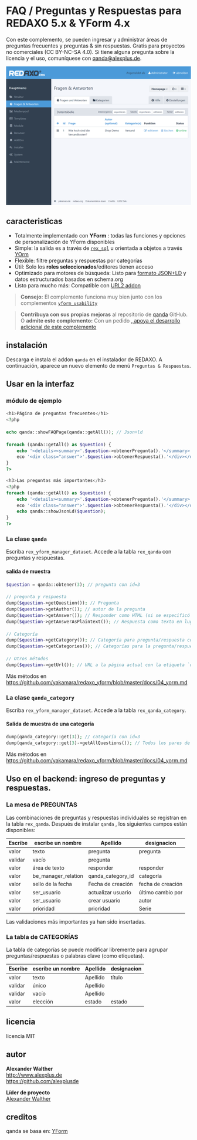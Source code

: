 # FAQ / Preguntas y Respuestas para REDAXO 5.x & YForm 4.x

Con este complemento, se pueden ingresar y administrar áreas de preguntas frecuentes y preguntas & sin respuestas. Gratis para proyectos no comerciales (CC BY-NC-SA 4.0). Si tiene alguna pregunta sobre la licencia y el uso, comuníquese con qanda@alexplus.de.

![Logotipo de GitHub](https://raw.githubusercontent.com/alexplusde/qanda/main/docs/screenshot.png)


## caracteristicas

* Totalmente implementado con **YForm** : todas las funciones y opciones de personalización de YForm disponibles
* Simple: la salida es a través de [`rex_sql`](https://redaxo.org/doku/master/datenbank-queries) u orientada a objetos a través [YOrm](https://github.com/yakamara/redaxo_yform_docs/blob/master/de_de/yorm.md)
* Flexible: filtre preguntas y respuestas por categorías
* Útil: Solo los **roles seleccionados**/editores tienen acceso
* Optimizado para motores de búsqueda: Listo para [formato JSON+LD](https://jsonld.com/question-and-answer/) y datos estructurados basados en schema.org
* Listo para mucho más: Compatible con [URL2 addon](https://github.com/tbaddade/redaxo_url)

> **Consejo:** El complemento funciona muy bien junto con los complementos [`yform_usability`](https://github.com/FriendsOfREDAXO/yform_usability/)

> **Contribuya con sus propias mejoras** al repositorio de [qanda](https://github.com/alexplusde/qanda) GitHub. O **admite este complemento:** Con un pedido [, apoya el desarrollo adicional de este complemento](https://github.com/sponsors/alexplusde)

## instalación

Descarga e instala el addon `qanda` en el instalador de REDAXO. A continuación, aparece un nuevo elemento de menú `Preguntas & Respuestas`.

## Usar en la interfaz

### módulo de ejemplo

```php
<h1>Página de preguntas frecuentes</h1>
<?php

echo qanda::showFAQPage(qanda::getAll()); // Json+ld

foreach (qanda::getAll() as $question) {
    echo '<details><summary>'.$question->obtenerPregunta().'</summary>';
    eco '<div class="answer">'.$question->obtenerRespuesta().'</div></details>';
}
?>
```

```php
<h3>Las preguntas más importantes</h3>
<?php
foreach (qanda::getAll() as $question) {
    echo '<details><summary>'.$question->obtenerPregunta().'</summary>';
    eco '<div class="answer">'.$question->obtenerRespuesta().'</div></details>';
    echo qanda::showJsonLd($question);
}
?>
```

### La clase `qanda`

Escriba `rex_yform_manager_dataset`. Accede a la tabla `rex_qanda` con preguntas y respuestas.

#### salida de muestra

```php
$question = qanda::obtener(3); // pregunta con id=3

// pregunta y respuesta
dump($question->getQuestion()); // Pregunta
dump($question->getAuthor()); // autor de la pregunta
dump($question->getAnswer()); // Responder como HTML (si se especificó un editor)
dump($question->getAnswerAsPlaintext()); // Respuesta como texto en lugar de HTML

// Categoría
dump($question->getCategory()); // Categoría para pregunta/respuesta con id=3
dump($question->getCategories()); // Categorías para la pregunta/respuesta con id=3

// Otros métodos
dump($question->getUrl()); // URL a la página actual con la etiqueta `question-header-{id}
```

Más métodos en https://github.com/yakamara/redaxo_yform/blob/master/docs/04_yorm.md

### La clase `qanda_category`

Escriba `rex_yform_manager_dataset`. Accede a la tabla `rex_qanda_category`.

#### Salida de muestra de una categoría

```php
dump(qanda_category::get(3)); // categoría con id=3
dump(qanda_category::get(3)->getAllQuestions()); // Todos los pares de preguntas y respuestas de la categoría id=3
```

Más métodos en https://github.com/yakamara/redaxo_yform/blob/master/docs/04_yorm.md

## Uso en el backend: ingreso de preguntas y respuestas.

### La mesa de PREGUNTAS

Las combinaciones de preguntas y respuestas individuales se registran en la tabla `rex_qanda`. Después de instalar `qanda` , los siguientes campos están disponibles:

| Escribe | escribe un nombre     | Apellido            | designacion       |
| ------- | --------------------- | ------------------- | ----------------- |
| valor   | texto                 | pregunta            | pregunta          |
| validar | vacío                 | pregunta            |                   |
| valor   | área de texto         | responder           | responder         |
| valor   | be_manager_relation | qanda_category_id | categoría         |
| valor   | sello de la fecha     | Fecha de creación   | fecha de creación |
| valor   | ser_usuario           | actualizar usuario  | último cambio por |
| valor   | ser_usuario           | crear usuario       | autor             |
| valor   | prioridad             | prioridad           | Serie             |

Las validaciones más importantes ya han sido insertadas.

### La tabla de CATEGORÍAS

La tabla de categorías se puede modificar libremente para agrupar preguntas/respuestas o palabras clave (como etiquetas).

| Escribe | escribe un nombre | Apellido | designacion |
| ------- | ----------------- | -------- | ----------- |
| valor   | texto             | Apellido | título      |
| validar | único             | Apellido |             |
| validar | vacío             | Apellido |             |
| valor   | elección          | estado   | estado      |

## licencia

licencia MIT

## autor

**Alexander Walther**  
http://www.alexplus.de  
https://github.com/alexplusde

**Líder de proyecto**  
[Alexander Walther](https://github.com/alexplusde)

## creditos

qanda se basa en: [YForm](https://github.com/yakamara/redaxo_yform)  
